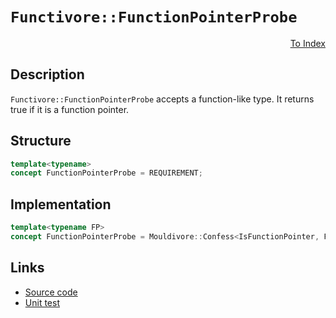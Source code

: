 <!-- Copyright 2024 Feng Mofan
SPDX-License-Identifier: Apache-2.0 -->

# `Functivore::FunctionPointerProbe`

<p style='text-align: right;'><a href="../../concepts.md#functivore-function-pointer-probe">To Index</a></p>

## Description

`Functivore::FunctionPointerProbe` accepts a function-like type.
It returns true if it is a function pointer.

## Structure

```C++
template<typename>
concept FunctionPointerProbe = REQUIREMENT;
```

## Implementation

```C++
template<typename FP>
concept FunctionPointerProbe = Mouldivore::Confess<IsFunctionPointer, FP>;
```

## Links

- [Source code](../../../../conceptrodon/functivore/concepts/function_pointer_probe.hpp)
- [Unit test](../../../../tests/unit/concepts/functivore/function_pointer_probe.test.hpp)
